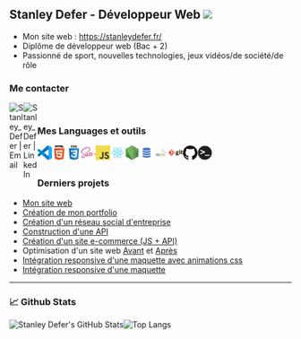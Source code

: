 ## Stanley Defer - Développeur Web <img src="https://media.giphy.com/media/hvRJCLFzcasrR4ia7z/giphy.gif" width="25px"></a>

-   Mon site web : https://stanleydefer.fr/
-   Diplôme de développeur web (Bac + 2)
-   Passionné de sport, nouvelles technologies, jeux vidéos/de société/de rôle

### Me contacter

[<img align="left" alt="Stanley_Defer | Email" width="25px" src="https://cdn.jsdelivr.net/npm/simple-icons@3.13.0/icons/gmail.svg" />](Stanley.defer@hotmail.fr) [<img align="left" alt="Stanley_Defer | LinkedIn" width="25px" src="https://cdn.jsdelivr.net/npm/simple-icons@v3/icons/linkedin.svg" />](https://www.linkedin.com/in/stanley-defer/)

<br />

### Mes Languages et outils

<img align="left" alt="Visual Studio Code" width="26px" src="https://raw.githubusercontent.com/github/explore/80688e429a7d4ef2fca1e82350fe8e3517d3494d/topics/visual-studio-code/visual-studio-code.png" />

<img align="left" alt="HTML5" width="26px" src="https://raw.githubusercontent.com/github/explore/80688e429a7d4ef2fca1e82350fe8e3517d3494d/topics/html/html.png" />

<img align="left" alt="CSS3" width="26px" src="https://raw.githubusercontent.com/github/explore/80688e429a7d4ef2fca1e82350fe8e3517d3494d/topics/css/css.png" />

<img align="left" alt="Sass" width="26px" src="https://raw.githubusercontent.com/github/explore/80688e429a7d4ef2fca1e82350fe8e3517d3494d/topics/sass/sass.png" />

<img align="left" alt="JavaScript" width="26px" src="https://raw.githubusercontent.com/github/explore/80688e429a7d4ef2fca1e82350fe8e3517d3494d/topics/javascript/javascript.png" />

<img align="left" alt="React" width="26px" src="https://raw.githubusercontent.com/github/explore/80688e429a7d4ef2fca1e82350fe8e3517d3494d/topics/react/react.png" />

<img align="left" alt="Node.js" width="26px" src="https://raw.githubusercontent.com/github/explore/80688e429a7d4ef2fca1e82350fe8e3517d3494d/topics/nodejs/nodejs.png" />

<img align="left" alt="SQL" width="26px" src="https://raw.githubusercontent.com/github/explore/80688e429a7d4ef2fca1e82350fe8e3517d3494d/topics/sql/sql.png" />

<img align="left" alt="MySQL" width="26px" src="https://raw.githubusercontent.com/github/explore/80688e429a7d4ef2fca1e82350fe8e3517d3494d/topics/mysql/mysql.png" />

<img align="left" alt="Git" width="26px" src="https://raw.githubusercontent.com/github/explore/80688e429a7d4ef2fca1e82350fe8e3517d3494d/topics/git/git.png" />

<img align="left" alt="GitHub" width="26px" src="https://raw.githubusercontent.com/github/explore/78df643247d429f6cc873026c0622819ad797942/topics/github/github.png" />

<img align="left" alt="Terminal" width="26px" src="https://raw.githubusercontent.com/github/explore/80688e429a7d4ef2fca1e82350fe8e3517d3494d/topics/terminal/terminal.png" />

<br />
<br />

###  Derniers projets

<!-- PROJECT:START -->

-   [Mon site web ](https://stanleydefer.fr/)
-   [Création de mon portfolio ](https://github.com/Zlastaneur/Portfolio)
-   [Création d'un réseau social d'entreprise ](https://github.com/Zlastaneur/StanleyDefer_7_04072021)
-   [Construction d'une API](https://github.com/Zlastaneur/StanleyDefer_6_01062021)
-   [Création d'un site e-commerce (JS + API) ](https://zlastaneur.github.io/StanleyDefer_5_16032021/)
-   Optimisation d'un site web [Avant](https://zlastaneur.github.io/StanleyDefer_4_12022021/beforeChanges/) et [Après](https://zlastaneur.github.io/StanleyDefer_4_12022021/afterChanges/)
-   [Intégration responsive d'une maquette avec animations css](https://zlastaneur.github.io/StanleyDefer_3_27012021/)
-   [Intégration responsive d'une maquette](https://zlastaneur.github.io/StanleyDefer_2_03122020/)

<!-- PROJECT:END -->

---

### 📈 Github Stats

![Top Langs](https://github-readme-stats.vercel.app/api/top-langs/?username=zlastaneur&layout=compact&hide_border=true&theme=vue-dark)
<img align="left" alt="Stanley Defer's GitHub Stats" src="https://github-readme-stats.vercel.app/api?username=zlastaneur&show_icons=true&hide_border=true&hide=contribs&theme=vue-dark" />
